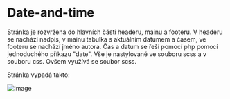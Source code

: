 # Date-and-time

Stránka je rozvržena do hlavních částí headeru, mainu a footeru. V headeru se nachází nadpis, v mainu tabulka s aktuálním datumem a časem, ve footeru se nachází jméno autora. Čas a datum se řeší pomocí php pomocí jednoduchého příkazu "date". Vše je nastylované ve souboru scss a v souboru css. Ovšem využívá se soubor scss. 

Stránka vypadá takto:

![image](https://user-images.githubusercontent.com/74651859/116241745-89c72f80-a765-11eb-8356-b2caeca37ed5.png)
